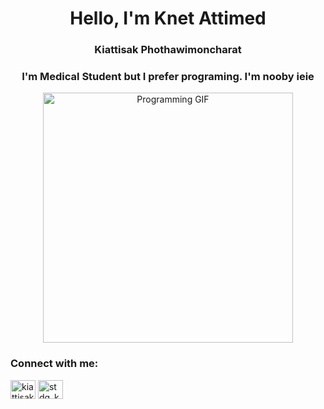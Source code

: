<h1 align="center"> Hello, I'm Knet Attimed </h1>
<h3 align="center">Kiattisak Phothawimoncharat</h3>
<h3 align="center">I'm Medical Student but I prefer programing. I'm nooby ieie</h3>

<p align="center">
    <a href="https://git.io/typing-svg">
        <img src="https://i.pinimg.com/originals/a3/f2/0f/a3f20f2ee16cee43a9b85d40fc0a45f9.gif" alt="Programming GIF" width="400"/>
    </a>
</p>

<h3 align="left">Connect with me:</h3>
<p align="left">
<a href="https://fb.com/kiattisak phothawimoncharat" target="blank"><img align="center" src="https://raw.githubusercontent.com/rahuldkjain/github-profile-readme-generator/master/src/images/icons/Social/facebook.svg" alt="kiattisak phothawimoncharat" height="30" width="40" /></a>
<a href="https://instagram.com/stdg_kn05" target="blank"><img align="center" src="https://raw.githubusercontent.com/rahuldkjain/github-profile-readme-generator/master/src/images/icons/Social/instagram.svg" alt="stdg_kn05" height="30" width="40" /></a>
</p>

